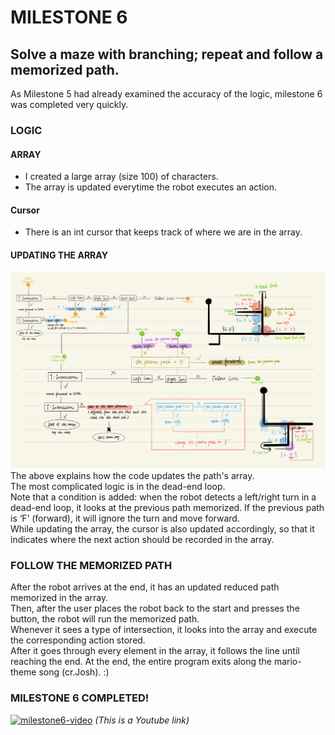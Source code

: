 
# MILESTONE 6
## Solve a maze with branching; repeat and follow a memorized path.

As Milestone 5 had already examined the accuracy of the logic, milestone 6 was completed very quickly.

### LOGIC
#### ARRAY
- I created a large array (size 100) of characters. 
- The array is updated everytime the robot executes an action.
#### Cursor
- There is an int cursor that keeps track of where we are in the array. 
#### UPDATING THE ARRAY
![pathLogic](pathLogic.jpg)
The above explains how the code updates the path's array.   
The most complicated logic is in the dead-end loop.   
Note that a condition is added: when the robot detects a left/right turn in a dead-end loop, it looks at the previous path memorized. If the previous path is ‘F’ (forward), it will ignore the turn and move forward.   
While updating the array, the cursor is also updated accordingly, so that it indicates where the next action should be recorded in the array.


### FOLLOW THE MEMORIZED PATH
After the robot arrives at the end, it has an updated reduced path memorized in the array.  
Then, after the user places the robot back to the start and presses the button, the robot will run the memorized path.  
Whenever it sees a type of intersection, it looks into the array and execute the corresponding action stored.  
After it goes through every element in the array, it follows the line until reaching the end. At the end, the entire program exits along the mario-theme song (cr.Josh). :)

  
### MILESTONE 6 COMPLETED!  
[![milestone6-video](http://img.youtube.com/vi/m-L0ZCA3OWM/0.jpg)](https://www.youtube.com/watch?v=m-L0ZCA3OWM)
*(This is a Youtube link)*  
 
